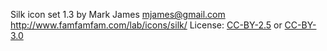 Silk icon set 1.3 by Mark James <mjames@gmail.com>
http://www.famfamfam.com/lab/icons/silk/
License: [CC-BY-2.5](https://creativecommons.org/licenses/by/2.5/)
or [CC-BY-3.0](https://creativecommons.org/licenses/by/3.0/)
